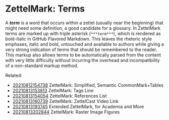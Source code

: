 # ZettelMark: Terms

A ***term*** is a word that occurs within a zettel (usually near the
beginning) that might need some definition, a good candidate for a
glossary. In ZettelMark terms are marked up with triple asterisk
(`***term***`), which is rendered as bold-italic in GitHub Flavored
Markdown. This leaves the rhetoric style emphases, italic and bold,
untouched and available to authors while giving a very strong indication
of terms that should be remembered to the reader. This markup also
allows terms to be automatically parsed from the content with very
little difficulty without incurring the overhead and incompatibility of
a non-standard markup method.

Related:

* [20210812154738](/20210812154738/) ZettelMark: Simplified, Semantic CommonMark+Tables
* [20210813153813](/20210813153813/) ZettelMark: Tags Line
* [20210813154054](/20210813154054/) ZettelMark: References List
* [20210813160739](/20210813160739/) ZettelMark: ZettelCast Video Link 
* [20210813193745](/20210813193745/) Extended ZettelMark, for Academia and More
* [20210813202844](/20210813202844/) ZettelMark: Raster Image Figures
